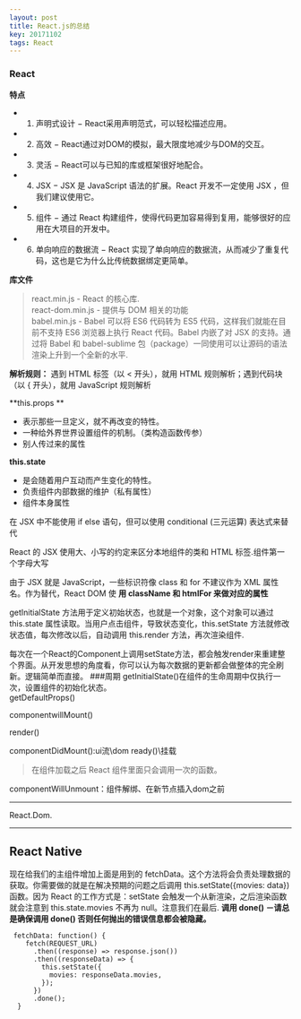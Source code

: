 ```yaml
---
layout: post
title: React.js的总结
key: 20171102
tags: React
---
```

### React
**特点**  
     
*  1. 声明式设计 − React采用声明范式，可以轻松描述应用。  
*  2. 高效 − React通过对DOM的模拟，最大限度地减少与DOM的交互。  
*  3. 灵活 − React可以与已知的库或框架很好地配合。  
*  4. JSX − JSX 是 JavaScript 语法的扩展。React 开发不一定使用 JSX ，但我们建议使用它。   
*  5. 组件 − 通过 React 构建组件，使得代码更加容易得到复用，能够很好的应用在大项目的开发中。  
*  6. 单向响应的数据流 − React 实现了单向响应的数据流，从而减少了重复代码，这也是它为什么比传统数据绑定更简单。  
 
 
**库文件**    
> react.min.js - React 的核心库.  
> react-dom.min.js - 提供与 DOM 相关的功能  
> babel.min.js - Babel 可以将 ES6 代码转为 ES5 代码，这样我们就能在目前不支持 ES6 浏览器上执行 React 代码。Babel 内嵌了对 JSX 的支持。通过将 Babel 和 babel-sublime 包（package）一同使用可以让源码的语法渲染上升到一个全新的水平. 

**解析规则：**
遇到 HTML 标签（以 < 开头），就用 HTML 规则解析；遇到代码块（以 { 开头），就用 JavaScript 规则解析

**this.props **    

* 表示那些一旦定义，就不再改变的特性。  
* 一种给外界世界设置组件的机制。（类构造函数传参）
* 别人传过来的属性

**this.state** 

* 是会随着用户互动而产生变化的特性。
* 负责组件内部数据的维护（私有属性）
* 组件本身属性

在 JSX 中不能使用 if else 语句，但可以使用 conditional (三元运算) 表达式来替代

React 的 JSX 使用大、小写的约定来区分本地组件的类和 HTML 标签.组件第一个字母大写

由于 JSX 就是 JavaScript，一些标识符像 class 和 for 不建议作为 XML 属性名。作为替代，React DOM 使
**用 className 和 htmlFor 来做对应的属性**

getInitialState 方法用于定义初始状态，也就是一个对象，这个对象可以通过 this.state 属性读取。当用户点击组件，导致状态变化，this.setState 方法就修改状态值，每次修改以后，自动调用 this.render 方法，再次渲染组件.

每次在一个React的Component上调用setState方法，都会触发render来重建整个界面。从开发思想的角度看，你可以认为每次数据的更新都会做整体的完全刷新。逻辑简单而直接。
###周期
getInitialState()在组件的生命周期中仅执行一次，设置组件的初始化状态。  
getDefaultProps()

componentwillMount()

render()

componentDidMount():ui流\dom ready()\挂载   
> 在组件加载之后 React 组件里面只会调用一次的函数。

componentWillUnmount：组件解绑、在新节点插入dom之前

---
React.Dom. 



------
## React Native
现在给我们的主组件增加上面是用到的 fetchData。这个方法将会负责处理数据的获取。你需要做的就是在解决预期的问题之后调用 this.setState({movies: data}) 函数。因为 React 的工作方式是：setState 会触发一个从新渲染，之后渲染函数就会注意到 this.state.movies 不再为 null。注意我们在最后. 
**调用 done() －请总是确保调用 done() 否则任何抛出的错误信息都会被隐藏。**

```
 fetchData: function() {
    fetch(REQUEST_URL)
      .then((response) => response.json())
      .then((responseData) => {
        this.setState({
          movies: responseData.movies,
        });
      })
      .done();
  }
```
